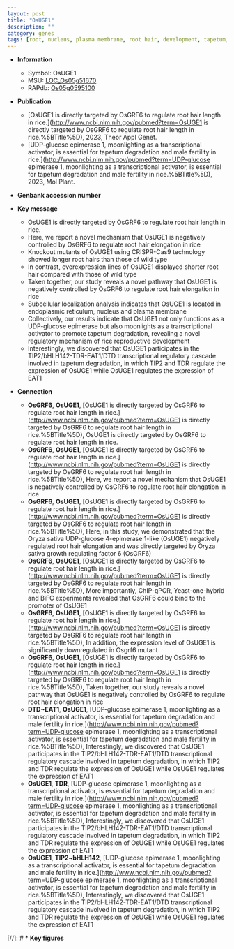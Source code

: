 ```yaml
---
layout: post
title: "OsUGE1"
description: ""
category: genes
tags: [root, nucleus, plasma membrane, root hair, development, tapetum, reproductive, reproductive development, transcriptional regulator, transcriptional activator, tapetum degradation]
---
```


* **Information**  
    + Symbol: OsUGE1  
    + MSU: [LOC_Os05g51670](http://rice.uga.edu/cgi-bin/ORF_infopage.cgi?orf=LOC_Os05g51670)  
    + RAPdb: [Os05g0595100](https://rapdb.dna.affrc.go.jp/locus/?name=Os05g0595100)  

* **Publication**  
    + [OsUGE1 is directly targeted by OsGRF6 to regulate root hair length in rice.](http://www.ncbi.nlm.nih.gov/pubmed?term=OsUGE1 is directly targeted by OsGRF6 to regulate root hair length in rice.%5BTitle%5D), 2023, Theor Appl Genet.
    + [UDP-glucose epimerase 1, moonlighting as a transcriptional activator, is essential for tapetum degradation and male fertility in rice.](http://www.ncbi.nlm.nih.gov/pubmed?term=UDP-glucose epimerase 1, moonlighting as a transcriptional activator, is essential for tapetum degradation and male fertility in rice.%5BTitle%5D), 2023, Mol Plant.

* **Genbank accession number**  

* **Key message**  
    + OsUGE1 is directly targeted by OsGRF6 to regulate root hair length in rice.
    + Here, we report a novel mechanism that OsUGE1 is negatively controlled by OsGRF6 to regulate root hair elongation in rice
    + Knockout mutants of OsUGE1 using CRISPR-Cas9 technology showed longer root hairs than those of wild type
    + In contrast, overexpression lines of OsUGE1 displayed shorter root hair compared with those of wild type
    + Taken together, our study reveals a novel pathway that OsUGE1 is negatively controlled by OsGRF6 to regulate root hair elongation in rice
    + Subcellular localization analysis indicates that OsUGE1 is located in endoplasmic reticulum, nucleus and plasma membrane
    + Collectively, our results indicate that OsUGE1 not only functions as a UDP-glucose epimerase but also moonlights as a transcriptional activator to promote tapetum degradation, revealing a novel regulatory mechanism of rice reproductive development
    + Interestingly, we discovered that OsUGE1 participates in the TIP2/bHLH142-TDR-EAT1/DTD transcriptional regulatory cascade involved in tapetum degradation, in which TIP2 and TDR regulate the expression of OsUGE1 while OsUGE1 regulates the expression of EAT1

* **Connection**  
    + __OsGRF6__, __OsUGE1__, [OsUGE1 is directly targeted by OsGRF6 to regulate root hair length in rice.](http://www.ncbi.nlm.nih.gov/pubmed?term=OsUGE1 is directly targeted by OsGRF6 to regulate root hair length in rice.%5BTitle%5D), OsUGE1 is directly targeted by OsGRF6 to regulate root hair length in rice.
    + __OsGRF6__, __OsUGE1__, [OsUGE1 is directly targeted by OsGRF6 to regulate root hair length in rice.](http://www.ncbi.nlm.nih.gov/pubmed?term=OsUGE1 is directly targeted by OsGRF6 to regulate root hair length in rice.%5BTitle%5D),  Here, we report a novel mechanism that OsUGE1 is negatively controlled by OsGRF6 to regulate root hair elongation in rice
    + __OsGRF6__, __OsUGE1__, [OsUGE1 is directly targeted by OsGRF6 to regulate root hair length in rice.](http://www.ncbi.nlm.nih.gov/pubmed?term=OsUGE1 is directly targeted by OsGRF6 to regulate root hair length in rice.%5BTitle%5D),  Here, in this study, we demonstrated that the Oryza sativa UDP-glucose 4-epimerase 1-like (OsUGE1) negatively regulated root hair elongation and was directly targeted by Oryza sativa growth regulating factor 6 (OsGRF6)
    + __OsGRF6__, __OsUGE1__, [OsUGE1 is directly targeted by OsGRF6 to regulate root hair length in rice.](http://www.ncbi.nlm.nih.gov/pubmed?term=OsUGE1 is directly targeted by OsGRF6 to regulate root hair length in rice.%5BTitle%5D),  More importantly, ChIP-qPCR, Yeast-one-hybrid and BiFC experiments revealed that OsGRF6 could bind to the promoter of OsUGE1
    + __OsGRF6__, __OsUGE1__, [OsUGE1 is directly targeted by OsGRF6 to regulate root hair length in rice.](http://www.ncbi.nlm.nih.gov/pubmed?term=OsUGE1 is directly targeted by OsGRF6 to regulate root hair length in rice.%5BTitle%5D),  In addition, the expression level of OsUGE1 is significantly downregulated in Osgrf6 mutant
    + __OsGRF6__, __OsUGE1__, [OsUGE1 is directly targeted by OsGRF6 to regulate root hair length in rice.](http://www.ncbi.nlm.nih.gov/pubmed?term=OsUGE1 is directly targeted by OsGRF6 to regulate root hair length in rice.%5BTitle%5D),  Taken together, our study reveals a novel pathway that OsUGE1 is negatively controlled by OsGRF6 to regulate root hair elongation in rice
    + __DTD~EAT1__, __OsUGE1__, [UDP-glucose epimerase 1, moonlighting as a transcriptional activator, is essential for tapetum degradation and male fertility in rice.](http://www.ncbi.nlm.nih.gov/pubmed?term=UDP-glucose epimerase 1, moonlighting as a transcriptional activator, is essential for tapetum degradation and male fertility in rice.%5BTitle%5D),  Interestingly, we discovered that OsUGE1 participates in the TIP2/bHLH142-TDR-EAT1/DTD transcriptional regulatory cascade involved in tapetum degradation, in which TIP2 and TDR regulate the expression of OsUGE1 while OsUGE1 regulates the expression of EAT1
    + __OsUGE1__, __TDR__, [UDP-glucose epimerase 1, moonlighting as a transcriptional activator, is essential for tapetum degradation and male fertility in rice.](http://www.ncbi.nlm.nih.gov/pubmed?term=UDP-glucose epimerase 1, moonlighting as a transcriptional activator, is essential for tapetum degradation and male fertility in rice.%5BTitle%5D),  Interestingly, we discovered that OsUGE1 participates in the TIP2/bHLH142-TDR-EAT1/DTD transcriptional regulatory cascade involved in tapetum degradation, in which TIP2 and TDR regulate the expression of OsUGE1 while OsUGE1 regulates the expression of EAT1
    + __OsUGE1__, __TIP2~bHLH142__, [UDP-glucose epimerase 1, moonlighting as a transcriptional activator, is essential for tapetum degradation and male fertility in rice.](http://www.ncbi.nlm.nih.gov/pubmed?term=UDP-glucose epimerase 1, moonlighting as a transcriptional activator, is essential for tapetum degradation and male fertility in rice.%5BTitle%5D),  Interestingly, we discovered that OsUGE1 participates in the TIP2/bHLH142-TDR-EAT1/DTD transcriptional regulatory cascade involved in tapetum degradation, in which TIP2 and TDR regulate the expression of OsUGE1 while OsUGE1 regulates the expression of EAT1

[//]: # * **Key figures**  


